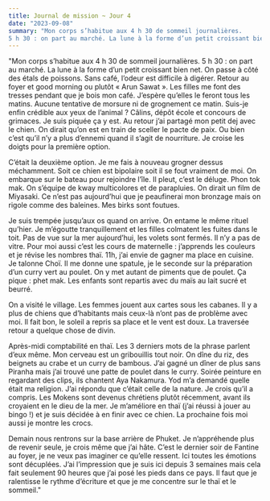 ```yaml
---
title: Journal de mission ~ Jour 4 
date: "2023-09-08"
summary: "Mon corps s’habitue aux 4 h 30 de sommeil journalières. 
5 h 30 : on part au marché. La lune à la forme d’un petit croissant bien net."
---
```



"Mon corps s’habitue aux 4 h 30 de sommeil journalières. 
5 h 30 : on part au marché. La lune à la forme d’un petit croissant bien net. 
On passe à côté des étals de poissons. Sans café, l’odeur est difficile à digérer. 
Retour au foyer et good morning ou plutôt « Arun Sawat ». Les filles me font des tresses pendant que je bois mon café. J’espère qu’elles le feront tous les matins. 
Aucune tentative de morsure ni de grognement ce matin. Suis-je enfin crédible aux yeux de l’animal ? 
Câlins, dépôt école et concours de grimaces. Je suis piquée ça y est. 
Au retour j’ai partagé mon petit dej avec le chien. On dirait qu’on est en train de sceller le pacte de paix. Ou bien c’est qu’il n’y a plus d’ennemi quand il s’agit de nourriture. Je croise les doigts pour la première option. 

C’était la deuxième option. Je me fais à nouveau grogner dessus méchamment. Soit ce chien est bipolaire soit il se fout vraiment de moi. 
On embarque sur le bateau pour rejoindre l’île. Il pleut, c’est le déluge. Phon tok mak. On s’équipe de kway multicolores et de parapluies. On dirait un film de Miyasaki. Ce n’est pas aujourd’hui que je peaufinerai mon bronzage mais on rigole comme des baleines. Mes birks sont foutues. 

Je suis trempée jusqu’aux os quand on arrive. 
On entame le même rituel qu’hier. Je m’égoutte tranquillement et les filles colmatent les fuites dans le toit. Pas de vue sur la mer aujourd’hui, les volets sont fermés. Il n’y a pas de vitre. 
Pour moi aussi c’est les cours de maternelle : j’apprends les couleurs et je révise les nombres thaï. 
11h, j’ai envie de gagner ma place en cuisine. Je talonne Choï. Il me donne une spatule, je le seconde sur la préparation d’un curry vert au poulet. On y met autant de piments que de poulet. Ça pique : phet mak. 
Les enfants sont repartis avec du maïs au lait sucré et beurré. 

On a visité le village. Les femmes jouent aux cartes sous les cabanes. Il y a plus de chiens que d’habitants mais ceux-là n’ont pas de problème avec moi. Il fait bon, le soleil a repris sa place et le vent est doux. La traversée retour a quelque chose de divin. 

Après-midi comptabilité en thaï. Les 3 derniers mots de la phrase parlent d’eux même. Mon cerveau est un gribouillis tout noir. 
On dîne du riz, des beignets au crabe et un curry de bambous. J’ai gagné un dîner de plus sans Piranha mais j’ai trouvé une patte de poulet dans le curry. Soirée peinture en regardant des clips, ils chantent Aya Nakamura. Yod m’a demandé quelle était ma religion. J’ai répondu que c’était celle de la nature. Je crois qu’il a compris. Les Mokens sont devenus chrétiens plutôt récemment, avant ils croyaient en le dieu de la mer. 
Je m’améliore en thaï (j’ai réussi à  jouer au bingo !) et je suis décidée à en finir avec ce chien. La prochaine fois moi aussi je montre les crocs. 

Demain nous rentrons sur la base arrière de Phuket. Je n’appréhende plus de revenir seule, je crois même que j’ai hâte. C’est le dernier soir de Fantine au foyer, je ne veux pas imaginer ce qu’elle ressent. Ici toutes les émotions sont décuplées. J’ai l’impression que je suis ici depuis 3 semaines mais cela fait seulement 90 heures que j’ai posé les pieds dans ce pays. 
Il faut que je ralentisse le rythme d’écriture et que je me concentre sur le thaï et le sommeil."

